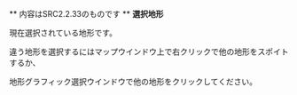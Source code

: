 ** 内容はSRC2.2.33のものです **
**選択地形**

現在選択されている地形です。

違う地形を選択するにはマップウインドウ上で右クリックで他の地形をスポイトするか、

地形グラフィック選択ウインドウで他の地形をクリックしてください。
